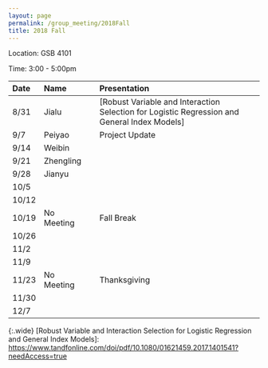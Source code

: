 ```yaml
---
layout: page
permalink: /group_meeting/2018Fall
title: 2018 Fall
---
```


Location: GSB 4101 

Time: 3:00 - 5:00pm

| Date     | Name      |   | Presentation |
| :-----   | :----------|---|:--------         |
| 8/31    | Jialu      |   |[Robust Variable and Interaction Selection for Logistic Regression and General Index Models]|
| 9/7     | Peiyao     |   |Project Update              |
| 9/14    | Weibin     |   |             |
| 9/21    | Zhengling  |   |         |
| 9/28    | Jianyu     |   |         |
| 10/5    |           |   |          |
| 10/12   |           |   |         |
| 10/19   | No Meeting |   | Fall Break    |
| 10/26   |           |   |         |
| 11/2    |           |   |         |
| 11/9    |           |   |         |
| 11/23   | No Meeting |   | Thanksgiving   |
| 11/30   |           |   |         |
| 12/7    |           |   |         |
{:.wide}
[Robust Variable and Interaction Selection for Logistic Regression and General Index Models]: https://www.tandfonline.com/doi/pdf/10.1080/01621459.2017.1401541?needAccess=true